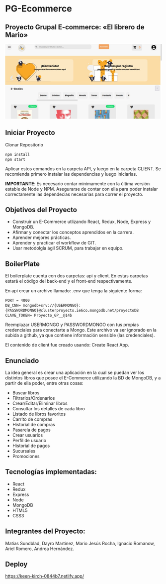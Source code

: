 # PG-Ecommerce

## Proyecto Grupal E-commerce: «El librero de Mario»

![Imagen_General](client/public/imagen_pagina_catalogo.jpeg)


## Iniciar Proyecto



Clonar Repositorio

```
npm install
npm start

```
Aplicar estos comandos en la carpeta API, y luego en la carpeta CLIENT. Se recomienda primero instalar las dependencias y luego iniciarlas.



__IMPORTANTE__: Es necesario contar minimamente con la última versión estable de Node y NPM. Asegurarse de contar con ella para poder instalar correctamente las dependecias necesarias para correr el proyecto.


## Objetivos del Proyecto
- Construir un E-Commerce utlizando React, Redux, Node, Express y MongoDB.
- Afirmar y conectar los conceptos aprendidos en la carrera.
- Aprender mejores prácticas.
- Aprender y practicar el workflow de GIT.
- Usar metodolgía ágil SCRUM, para trabajar en equipo.

## BoilerPlate
El boilerplate cuenta con dos carpetas: api y client. En estas carpetas estará el código del back-end y el front-end respectivamente.

En api crear un archivo llamado: .env que tenga la siguiente forma:


```
PORT = 4000
DB_CNN= mongodb+srv://{USERMONGO}:{PASSWORDMONGO}@clusterproyecto.ie6co.mongodb.net/proyectoDB
CLAVE_TOKEN= Proyecto_GP__@14b
```

Reemplazar USERMONGO y PASSWORDMONGO con tus propias credenciales para conectarte a Mongo. Este archivo va ser ignorado en la subida a github, ya que contiene información sensible (las credenciales).

El contenido de client fue creado usando: Create React App.

## Enunciado

La idea general es crear una aplicación en la cual se puedan ver los distintos libros que posee el E-Commerce utilizando la BD de MongoDB, y a partir de ella poder, entre otras cosas:

- Buscar libros
- Filtrarlos/Ordenarlos
- Crear/Editar/Eliminar libros
- Consultar los detalles de cada libro
- Listado de libros favoritos
- Carrito de compras
- Historial de compras
- Pasarela de pagos
- Crear usuarios
- Perfil de usuario
- Historial de pagos
- Sucursales
- Promociones



## Tecnologías implementadas:
 - React
 - Redux
 - Express
 - Node
 - MongoDB
 - HTML5
 - CSS3

## Integrantes del Proyecto:

Matías Sundblad, Dayro Martinez, Mario Jesús Rocha, Ignacio Romanow, Ariel Romero, Andrea Hernández.

## Deploy

https://keen-kirch-0844b7.netlify.app/